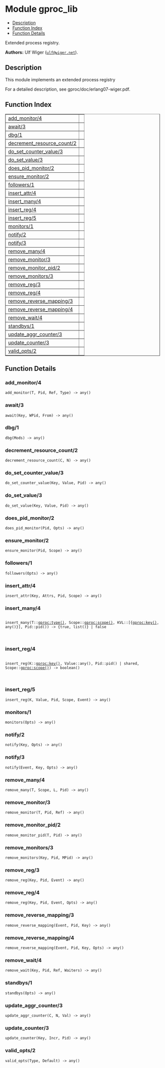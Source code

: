 

# Module gproc_lib #
* [Description](#description)
* [Function Index](#index)
* [Function Details](#functions)

Extended process registry.

__Authors:__ Ulf Wiger ([`ulf@wiger.net`](mailto:ulf@wiger.net)).

<a name="description"></a>

## Description ##

This module implements an extended process registry

For a detailed description, see gproc/doc/erlang07-wiger.pdf.

<a name="index"></a>

## Function Index ##


<table width="100%" border="1" cellspacing="0" cellpadding="2" summary="function index"><tr><td valign="top"><a href="#add_monitor-4">add_monitor/4</a></td><td></td></tr><tr><td valign="top"><a href="#await-3">await/3</a></td><td></td></tr><tr><td valign="top"><a href="#dbg-1">dbg/1</a></td><td></td></tr><tr><td valign="top"><a href="#decrement_resource_count-2">decrement_resource_count/2</a></td><td></td></tr><tr><td valign="top"><a href="#do_set_counter_value-3">do_set_counter_value/3</a></td><td></td></tr><tr><td valign="top"><a href="#do_set_value-3">do_set_value/3</a></td><td></td></tr><tr><td valign="top"><a href="#does_pid_monitor-2">does_pid_monitor/2</a></td><td></td></tr><tr><td valign="top"><a href="#ensure_monitor-2">ensure_monitor/2</a></td><td></td></tr><tr><td valign="top"><a href="#followers-1">followers/1</a></td><td></td></tr><tr><td valign="top"><a href="#insert_attr-4">insert_attr/4</a></td><td></td></tr><tr><td valign="top"><a href="#insert_many-4">insert_many/4</a></td><td></td></tr><tr><td valign="top"><a href="#insert_reg-4">insert_reg/4</a></td><td></td></tr><tr><td valign="top"><a href="#insert_reg-5">insert_reg/5</a></td><td></td></tr><tr><td valign="top"><a href="#monitors-1">monitors/1</a></td><td></td></tr><tr><td valign="top"><a href="#notify-2">notify/2</a></td><td></td></tr><tr><td valign="top"><a href="#notify-3">notify/3</a></td><td></td></tr><tr><td valign="top"><a href="#remove_many-4">remove_many/4</a></td><td></td></tr><tr><td valign="top"><a href="#remove_monitor-3">remove_monitor/3</a></td><td></td></tr><tr><td valign="top"><a href="#remove_monitor_pid-2">remove_monitor_pid/2</a></td><td></td></tr><tr><td valign="top"><a href="#remove_monitors-3">remove_monitors/3</a></td><td></td></tr><tr><td valign="top"><a href="#remove_reg-3">remove_reg/3</a></td><td></td></tr><tr><td valign="top"><a href="#remove_reg-4">remove_reg/4</a></td><td></td></tr><tr><td valign="top"><a href="#remove_reverse_mapping-3">remove_reverse_mapping/3</a></td><td></td></tr><tr><td valign="top"><a href="#remove_reverse_mapping-4">remove_reverse_mapping/4</a></td><td></td></tr><tr><td valign="top"><a href="#remove_wait-4">remove_wait/4</a></td><td></td></tr><tr><td valign="top"><a href="#standbys-1">standbys/1</a></td><td></td></tr><tr><td valign="top"><a href="#update_aggr_counter-3">update_aggr_counter/3</a></td><td></td></tr><tr><td valign="top"><a href="#update_counter-3">update_counter/3</a></td><td></td></tr><tr><td valign="top"><a href="#valid_opts-2">valid_opts/2</a></td><td></td></tr></table>


<a name="functions"></a>

## Function Details ##

<a name="add_monitor-4"></a>

### add_monitor/4 ###

`add_monitor(T, Pid, Ref, Type) -> any()`

<a name="await-3"></a>

### await/3 ###

`await(Key, WPid, From) -> any()`

<a name="dbg-1"></a>

### dbg/1 ###

`dbg(Mods) -> any()`

<a name="decrement_resource_count-2"></a>

### decrement_resource_count/2 ###

`decrement_resource_count(C, N) -> any()`

<a name="do_set_counter_value-3"></a>

### do_set_counter_value/3 ###

`do_set_counter_value(Key, Value, Pid) -> any()`

<a name="do_set_value-3"></a>

### do_set_value/3 ###

`do_set_value(Key, Value, Pid) -> any()`

<a name="does_pid_monitor-2"></a>

### does_pid_monitor/2 ###

`does_pid_monitor(Pid, Opts) -> any()`

<a name="ensure_monitor-2"></a>

### ensure_monitor/2 ###

`ensure_monitor(Pid, Scope) -> any()`

<a name="followers-1"></a>

### followers/1 ###

`followers(Opts) -> any()`

<a name="insert_attr-4"></a>

### insert_attr/4 ###

`insert_attr(Key, Attrs, Pid, Scope) -> any()`

<a name="insert_many-4"></a>

### insert_many/4 ###

<pre><code>
insert_many(T::<a href="gproc.md#type-type">gproc:type()</a>, Scope::<a href="gproc.md#type-scope">gproc:scope()</a>, KVL::[{<a href="gproc.md#type-key">gproc:key()</a>, any()}], Pid::pid()) -&gt; {true, list()} | false
</code></pre>
<br />

<a name="insert_reg-4"></a>

### insert_reg/4 ###

<pre><code>
insert_reg(K::<a href="gproc.md#type-key">gproc:key()</a>, Value::any(), Pid::pid() | shared, Scope::<a href="gproc.md#type-scope">gproc:scope()</a>) -&gt; boolean()
</code></pre>
<br />

<a name="insert_reg-5"></a>

### insert_reg/5 ###

`insert_reg(K, Value, Pid, Scope, Event) -> any()`

<a name="monitors-1"></a>

### monitors/1 ###

`monitors(Opts) -> any()`

<a name="notify-2"></a>

### notify/2 ###

`notify(Key, Opts) -> any()`

<a name="notify-3"></a>

### notify/3 ###

`notify(Event, Key, Opts) -> any()`

<a name="remove_many-4"></a>

### remove_many/4 ###

`remove_many(T, Scope, L, Pid) -> any()`

<a name="remove_monitor-3"></a>

### remove_monitor/3 ###

`remove_monitor(T, Pid, Ref) -> any()`

<a name="remove_monitor_pid-2"></a>

### remove_monitor_pid/2 ###

`remove_monitor_pid(T, Pid) -> any()`

<a name="remove_monitors-3"></a>

### remove_monitors/3 ###

`remove_monitors(Key, Pid, MPid) -> any()`

<a name="remove_reg-3"></a>

### remove_reg/3 ###

`remove_reg(Key, Pid, Event) -> any()`

<a name="remove_reg-4"></a>

### remove_reg/4 ###

`remove_reg(Key, Pid, Event, Opts) -> any()`

<a name="remove_reverse_mapping-3"></a>

### remove_reverse_mapping/3 ###

`remove_reverse_mapping(Event, Pid, Key) -> any()`

<a name="remove_reverse_mapping-4"></a>

### remove_reverse_mapping/4 ###

`remove_reverse_mapping(Event, Pid, Key, Opts) -> any()`

<a name="remove_wait-4"></a>

### remove_wait/4 ###

`remove_wait(Key, Pid, Ref, Waiters) -> any()`

<a name="standbys-1"></a>

### standbys/1 ###

`standbys(Opts) -> any()`

<a name="update_aggr_counter-3"></a>

### update_aggr_counter/3 ###

`update_aggr_counter(C, N, Val) -> any()`

<a name="update_counter-3"></a>

### update_counter/3 ###

`update_counter(Key, Incr, Pid) -> any()`

<a name="valid_opts-2"></a>

### valid_opts/2 ###

`valid_opts(Type, Default) -> any()`

